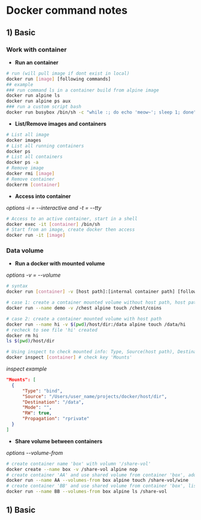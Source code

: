 # Docker command notes

## 1) Basic
### Work with container
* **Run an container**
```bash
# run (will pull image if dont exist in local)
docker run [image] [following commands]
## example
### run command ls in a container build from alpine image
docker run alpine ls
docker run alpine ps aux
### run a custom script bash
docker run busybox /bin/sh -c "while :; do echo 'meow~'; sleep 1; done"
```

* **List/Remove images and containers**
```bash
# List all image
docker images
# List all running containers
docker ps
# List all containers
docker ps -a
# Remove image
docker rmi [image]
# Remove container
dockerrm [container]
```

* **Access into container**

*options -i = --interactive and -t = --tty*
```bash
# Access to an active container, start in a shell
docker exec -it [container] /bin/sh
# Start from an image, create docker then access
docker run -it [image]
```

### Data volume
* **Run a docker with mounted volume**

*options -v = --volume*
```bash
# syntax
docker run [container] -v [host path]:[internal container path] [following command]

# case 1: create a container mounted volume without host path, host path will be generated random by docker
docker run --name demo -v /chest alpine touch /chest/coins

# case 2: create a container mounted volume with host path
docker run --name hi -v $(pwd)/host/dir:/data alpine touch /data/hi
# recheck to see file 'hi' created
docker rm hi
ls $(pwd)/host/dir

# Using inspect to check mounted info: Type, Source(host path), Destination(internal container path), Mode ...
docker inspect [container] # check key 'Mounts'
```

*inspect example*
```json
"Mounts": [
  {
      "Type": "bind",
      "Source": "/Users/user_name/projects/docker/host/dir",
      "Destination": "/data",
      "Mode": "",
      "RW": true,
      "Propagation": "rprivate"
  }
]

```
* **Share volume between containers**

*options --volume-from*
```bash
# create container name 'box' with volumn '/share-vol'
docker create --name box -v /share-vol alpine nop
# create container 'AA' and use shared volume from container 'box', add a file 'wine'
docker run --name AA --volumes-from box alpine touch /share-vol/wine
# create container 'BB' and use shared volume from container 'box', list files in shared volume '/share-vol'
docker run --name BB --volumes-from box alpine ls /share-vol
```

## 1) Basic
